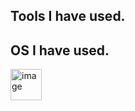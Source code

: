 ## Tools I have used.


## OS I have used.
<img width="50" height="50" alt="image" src="https://github.com/user-attachments/assets/c763932b-d7ac-4ba2-88fa-71d0b97ddd2e, https://github.com/user-attachments/assets/5ff2a545-9be1-468b-829b-3d524e3a2f6c, https://github.com/user-attachments/assets/9158b19f-d355-466d-a750-fc7481d30ce2" />


<!--
**SupawitKaennak/SupawitKaennak** is a ✨ _special_ ✨ repository because its `README.md` (this file) appears on your GitHub profile.

Here are some ideas to get you started:

- 🔭 I’m currently working on ...
- 🌱 I’m currently learning ...
- 👯 I’m looking to collaborate on ...
- 🤔 I’m looking for help with ...
- 💬 Ask me about ...
- 📫 How to reach me: ...
- 😄 Pronouns: ...
- ⚡ Fun fact: ...
-->

